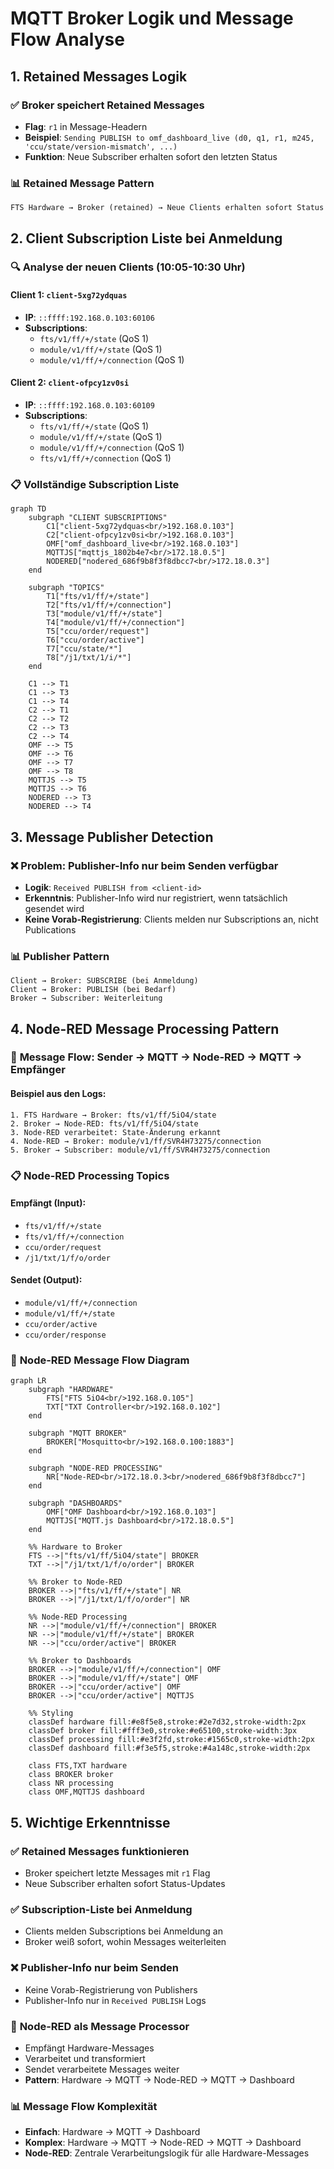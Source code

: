 # MQTT Broker Logik und Message Flow Analyse

## 1. **Retained Messages Logik**

### ✅ **Broker speichert Retained Messages**
- **Flag**: `r1` in Message-Headern
- **Beispiel**: `Sending PUBLISH to omf_dashboard_live (d0, q1, r1, m245, 'ccu/state/version-mismatch', ...)`
- **Funktion**: Neue Subscriber erhalten sofort den letzten Status

### 📊 **Retained Message Pattern**
```
FTS Hardware → Broker (retained) → Neue Clients erhalten sofort Status
```

## 2. **Client Subscription Liste bei Anmeldung**

### 🔍 **Analyse der neuen Clients (10:05-10:30 Uhr)**

#### Client 1: `client-5xg72ydquas`
- **IP**: `::ffff:192.168.0.103:60106`
- **Subscriptions**:
  - `fts/v1/ff/+/state` (QoS 1)
  - `module/v1/ff/+/state` (QoS 1)
  - `module/v1/ff/+/connection` (QoS 1)

#### Client 2: `client-ofpcy1zv0si`
- **IP**: `::ffff:192.168.0.103:60109`
- **Subscriptions**:
  - `fts/v1/ff/+/state` (QoS 1)
  - `module/v1/ff/+/state` (QoS 1)
  - `module/v1/ff/+/connection` (QoS 1)
  - `fts/v1/ff/+/connection` (QoS 1)

### 📋 **Vollständige Subscription Liste**

```mermaid
graph TD
    subgraph "CLIENT SUBSCRIPTIONS"
        C1["client-5xg72ydquas<br/>192.168.0.103"]
        C2["client-ofpcy1zv0si<br/>192.168.0.103"]
        OMF["omf_dashboard_live<br/>192.168.0.103"]
        MQTTJS["mqttjs_1802b4e7<br/>172.18.0.5"]
        NODERED["nodered_686f9b8f3f8dbcc7<br/>172.18.0.3"]
    end
    
    subgraph "TOPICS"
        T1["fts/v1/ff/+/state"]
        T2["fts/v1/ff/+/connection"]
        T3["module/v1/ff/+/state"]
        T4["module/v1/ff/+/connection"]
        T5["ccu/order/request"]
        T6["ccu/order/active"]
        T7["ccu/state/*"]
        T8["/j1/txt/1/i/*"]
    end
    
    C1 --> T1
    C1 --> T3
    C1 --> T4
    C2 --> T1
    C2 --> T2
    C2 --> T3
    C2 --> T4
    OMF --> T5
    OMF --> T6
    OMF --> T7
    OMF --> T8
    MQTTJS --> T5
    MQTTJS --> T6
    NODERED --> T3
    NODERED --> T4
```

## 3. **Message Publisher Detection**

### ❌ **Problem: Publisher-Info nur beim Senden verfügbar**
- **Logik**: `Received PUBLISH from <client-id>`
- **Erkenntnis**: Publisher-Info wird nur registriert, wenn tatsächlich gesendet wird
- **Keine Vorab-Registrierung**: Clients melden nur Subscriptions an, nicht Publications

### 📊 **Publisher Pattern**
```
Client → Broker: SUBSCRIBE (bei Anmeldung)
Client → Broker: PUBLISH (bei Bedarf)
Broker → Subscriber: Weiterleitung
```

## 4. **Node-RED Message Processing Pattern**

### 🔄 **Message Flow: Sender → MQTT → Node-RED → MQTT → Empfänger**

#### Beispiel aus den Logs:
```
1. FTS Hardware → Broker: fts/v1/ff/5iO4/state
2. Broker → Node-RED: fts/v1/ff/5iO4/state
3. Node-RED verarbeitet: State-Änderung erkannt
4. Node-RED → Broker: module/v1/ff/SVR4H73275/connection
5. Broker → Subscriber: module/v1/ff/SVR4H73275/connection
```

### 📋 **Node-RED Processing Topics**

#### **Empfängt** (Input):
- `fts/v1/ff/+/state`
- `fts/v1/ff/+/connection`
- `ccu/order/request`
- `/j1/txt/1/f/o/order`

#### **Sendet** (Output):
- `module/v1/ff/+/connection`
- `module/v1/ff/+/state`
- `ccu/order/active`
- `ccu/order/response`

### 🔄 **Node-RED Message Flow Diagram**

```mermaid
graph LR
    subgraph "HARDWARE"
        FTS["FTS 5iO4<br/>192.168.0.105"]
        TXT["TXT Controller<br/>192.168.0.102"]
    end
    
    subgraph "MQTT BROKER"
        BROKER["Mosquitto<br/>192.168.0.100:1883"]
    end
    
    subgraph "NODE-RED PROCESSING"
        NR["Node-RED<br/>172.18.0.3<br/>nodered_686f9b8f3f8dbcc7"]
    end
    
    subgraph "DASHBOARDS"
        OMF["OMF Dashboard<br/>192.168.0.103"]
        MQTTJS["MQTT.js Dashboard<br/>172.18.0.5"]
    end
    
    %% Hardware to Broker
    FTS -->|"fts/v1/ff/5iO4/state"| BROKER
    TXT -->|"/j1/txt/1/f/o/order"| BROKER
    
    %% Broker to Node-RED
    BROKER -->|"fts/v1/ff/+/state"| NR
    BROKER -->|"/j1/txt/1/f/o/order"| NR
    
    %% Node-RED Processing
    NR -->|"module/v1/ff/+/connection"| BROKER
    NR -->|"module/v1/ff/+/state"| BROKER
    NR -->|"ccu/order/active"| BROKER
    
    %% Broker to Dashboards
    BROKER -->|"module/v1/ff/+/connection"| OMF
    BROKER -->|"module/v1/ff/+/state"| OMF
    BROKER -->|"ccu/order/active"| OMF
    BROKER -->|"ccu/order/active"| MQTTJS
    
    %% Styling
    classDef hardware fill:#e8f5e8,stroke:#2e7d32,stroke-width:2px
    classDef broker fill:#fff3e0,stroke:#e65100,stroke-width:3px
    classDef processing fill:#e3f2fd,stroke:#1565c0,stroke-width:2px
    classDef dashboard fill:#f3e5f5,stroke:#4a148c,stroke-width:2px
    
    class FTS,TXT hardware
    class BROKER broker
    class NR processing
    class OMF,MQTTJS dashboard
```

## 5. **Wichtige Erkenntnisse**

### ✅ **Retained Messages funktionieren**
- Broker speichert letzte Messages mit `r1` Flag
- Neue Subscriber erhalten sofort Status-Updates

### ✅ **Subscription-Liste bei Anmeldung**
- Clients melden Subscriptions bei Anmeldung an
- Broker weiß sofort, wohin Messages weiterleiten

### ❌ **Publisher-Info nur beim Senden**
- Keine Vorab-Registrierung von Publishers
- Publisher-Info nur in `Received PUBLISH` Logs

### 🔄 **Node-RED als Message Processor**
- Empfängt Hardware-Messages
- Verarbeitet und transformiert
- Sendet verarbeitete Messages weiter
- **Pattern**: Hardware → MQTT → Node-RED → MQTT → Dashboard

### 📊 **Message Flow Komplexität**
- **Einfach**: Hardware → MQTT → Dashboard
- **Komplex**: Hardware → MQTT → Node-RED → MQTT → Dashboard
- **Node-RED**: Zentrale Verarbeitungslogik für alle Hardware-Messages

